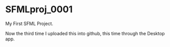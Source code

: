 # SFMLproj_0001
My First SFML Project.

Now the third time I uploaded this into github, this time through the Desktop app.
